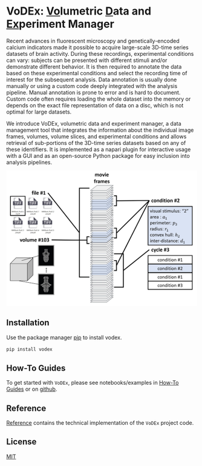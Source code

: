 # VoDEx: <u>Vo</u>lumetric <u>D</u>ata and <u>Ex</u>periment Manager

Recent advances in fluorescent microscopy and genetically-encoded calcium indicators made it possible
to acquire large-scale 3D-time series datasets of brain activity. During these recordings, experimental
conditions can vary: subjects can be presented with different stimuli and/or demonstrate different
behavior. It is then required to annotate the data based on these experimental conditions and select the
recording time of interest for the subsequent analysis. Data annotation is usually done manually or using
a custom code deeply integrated with the analysis pipeline. Manual annotation is prone to error and is
hard to document. Custom code often requires loading the whole dataset into the memory or depends
on the exact file representation of data on a disc, which is not optimal for large datasets.

We introduce VoDEx, volumetric data and experiment manager, a data management tool that integrates
the information about the individual image frames, volumes, volume slices, and experimental conditions
and allows retrieval of sub-portions of the 3D-time series datasets based on any of these identifiers. It is
implemented as a napari plugin for interactive usage with a GUI and as an open-source Python package
for easy inclusion into analysis pipelines.

<p align="center">
  <img src="assets/cover.JPG" alt="cover" width="600"/>
</p>

## Installation

Use the package manager [pip](https://pypi.org/project/vodex/) to install vodex.

```bash
pip install vodex
```
## How-To Guides
To get started with `VoDEx`,
please see notebooks/examples in [How-To Guides](how-to-guides.md) or on [github](https://github.com/LemonJust/vodex).

## Reference
[Reference](reference.md) contains the technical implementation of the `VoDEx` project code.

## License
[MIT](https://choosealicense.com/licenses/mit/)
